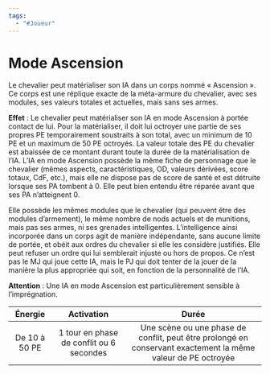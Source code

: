 ```yaml
---
tags:
  - "#Joueur"
---
```

# Mode Ascension

Le chevalier peut matérialiser son IA dans un corps nommé « Ascension ». Ce corps est une réplique exacte de la méta-armure du chevalier, avec ses modules, ses valeurs totales et actuelles, mais sans ses armes.

**Effet** : Le chevalier peut matérialiser son IA en mode Ascension à portée contact de lui. Pour la matérialiser, il doit lui octroyer une partie de ses propres PE temporairement soustraits à son total, avec un minimum de 10 PE et un maximum de 50 PE octroyés. La valeur totale des PE du chevalier est abaissée de ce montant durant toute la durée de la matérialisation de l’IA. L’IA en mode Ascension possède la même fiche de personnage que le chevalier (mêmes aspects, caractéristiques, OD, valeurs dérivées, score totaux, CdF, etc.), mais elle ne dispose pas de score de santé et est détruite lorsque ses PA tombent à 0. Elle peut bien entendu être réparée avant que ses PA n’atteignent 0.

Elle possède les mêmes modules que le chevalier (qui peuvent être des modules d’armement), le même nombre de nods actuels et de munitions, mais pas ses armes, ni ses grenades intelligentes. L’intelligence ainsi incorporée dans un corps agit de manière indépendante, sans aucune limite de portée, et obéit aux ordres du chevalier si elle les considère justifiés. Elle peut refuser un ordre qui lui semblerait injuste ou hors de propos. Ce n’est pas le MJ qui joue cette IA, mais le PJ qui doit tenter de la jouer de la manière la plus appropriée qui soit, en fonction de la personnalité de l’IA.

**Attention** : Une IA en mode Ascension est particulièrement sensible à l’imprégnation.

|    Énergie    |                Activation                |                                                    Durée                                                     |
| :-----------: | :--------------------------------------: | :----------------------------------------------------------------------------------------------------------: |
| De 10 à 50 PE | 1 tour en phase de conflit ou 6 secondes | Une scène ou une phase de conflit, peut être prolongé en conservant exactement la même valeur de PE octroyée |
